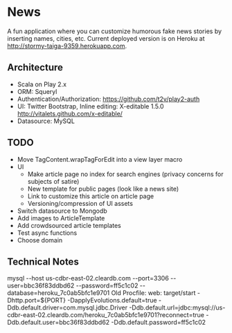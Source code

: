 News
=====================================
A fun application where you can customize humorous fake news stories by inserting names, cities, etc.
Current deployed version is on Heroku at http://stormy-taiga-9359.herokuapp.com.

Architecture
------------
* Scala on Play 2.x
* ORM: Squeryl
* Authentication/Authorization: https://github.com/t2v/play2-auth
* UI: Twitter Bootstrap, Inline editing: X-editable 1.5.0 http://vitalets.github.com/x-editable/
* Datasource: MySQL

TODO
---------------
- Move TagContent.wrapTagForEdit into a view layer macro 
- UI
  - Make article page no index for search engines (privacy concerns for subjects of satire)
  - New template for public pages (look like a news site)
  - Link to customize this article on article page
  - Versioning/compression of UI assets
- Switch datasource to Mongodb
- Add images to ArticleTemplate
- Add crowdsourced article templates
- Test async functions
- Choose domain

Technical Notes
---------------
mysql --host us-cdbr-east-02.cleardb.com --port=3306 --user=bbc36f83ddbd62 --password=ff5c1c02 --database=heroku_7c0ab5bfc1e9701
Old Procfile:
web: target/start -Dhttp.port=${PORT} -DapplyEvolutions.default=true -Ddb.default.driver=com.mysql.jdbc.Driver -Ddb.default.url=jdbc:mysql://us-cdbr-east-02.cleardb.com/heroku_7c0ab5bfc1e9701?reconnect=true -Ddb.default.user=bbc36f83ddbd62 -Ddb.default.password=ff5c1c02
